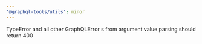 ```yaml
---
'@graphql-tools/utils': minor
---
```


TypeError and all other GraphQLError s from argument value parsing should return 400
